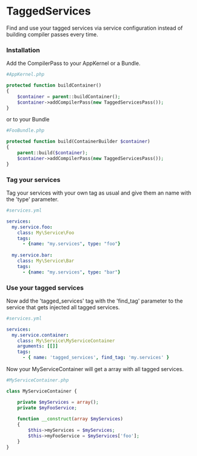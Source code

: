 TaggedServices
==============

Find and use your tagged services via service configuration instead of building compiler passes every time.

### Installation

Add the CompilerPass to your AppKernel or a Bundle.

```php
#AppKernel.php

protected function buildContainer()
{
    $container = parent::buildContainer();
    $container->addCompilerPass(new TaggedServicesPass());
}
```

or to your Bundle

```php
#FooBundle.php

protected function build(ContainerBuilder $container)
{
    parent::build($container);
    $container->addCompilerPass(new TaggedServicesPass());
}
```

### Tag your services

Tag your services with your own tag as usual and give them an name with the 'type' parameter.

```yaml
#services.yml

services:
  my.service.foo:
    class: My\Service\Foo
    tags:
      - {name: "my.services", type: "foo"}
      
  my.service.bar:
    class: My\Service\Bar
    tags:
      - {name: "my.services", type: "bar"}
```

### Use your tagged services

Now add the 'tagged_services' tag with the 'find_tag' parameter to the service that gets injected all tagged services.

```yaml
#services.yml

services:
  my.service.container:
    class: My\Service\MyServiceContainer
    arguments: [[]]
    tags:
      - { name: 'tagged_services', find_tag: 'my.services' }
```

Now your MyServiceContainer will get a array with all tagged services.

```php
#MyServiceContainer.php

class MyServiceContainer {

    private $myServices = array();
    private $myFooService;
    
    function __construct(array $myServices) 
    {    
        $this->myServices = $myServices;
        $this->myFooService = $myServices['foo'];
    }
}
```
